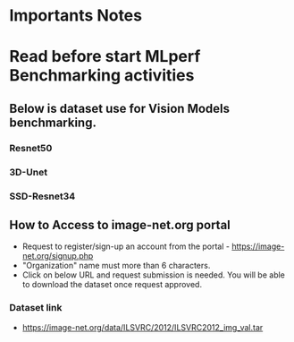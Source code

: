 # **Importants Notes** 
# Read before start MLperf Benchmarking activities

## Below is dataset use for Vision Models benchmarking.
### Resnet50
### 3D-Unet
### SSD-Resnet34

## How to Access to image-net.org portal
- Request to register/sign-up an account from the portal - https://image-net.org/signup.php
- "Organization" name must more than 6 characters.
- Click on below URL and request submission is needed. You will be able to download the dataset once request approved.

### Dataset link
- https://image-net.org/data/ILSVRC/2012/ILSVRC2012_img_val.tar
